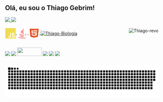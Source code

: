 ## Olá, eu sou o Thiago Gebrim! 
 <div>
  <a href="https://github.com/thiagogebrimm">
  <img height="180em" src="https://github-readme-stats.vercel.app/api?username=thiagogebrimm&show_icons=true&theme=dark&include_all_commits=true&count_private=true"/>
  <img height="120em" src="https://github-readme-stats.vercel.app/api/top-langs/?username=thiagogebrimm&layout=compact&langs_count=7&theme=dark"/>
</div>
<div style="display: inline_block"><br>
  <img align="center" alt="Thiago-Js" height="35" width="35" src="https://raw.githubusercontent.com/devicons/devicon/master/icons/javascript/javascript-plain.svg">
  <img align="center" alt="Thiago-Java" height="35" width="35" src="https://raw.githubusercontent.com/devicons/devicon/master/icons/java/java-plain.svg">
  <img align="center" alt="Thiago-HTML" height="30" width="35" src="https://raw.githubusercontent.com/devicons/devicon/master/icons/html5/html5-original.svg">
  <img align="center" alt="Thiago-Biologia" height="35" width="35" src="https://imgur.com/1eBxhx0.png">
  <img align="right" alt="Thiago-revo" height="120" src="https://imgur.com/dMswI7f.png">
</div>
  
  ##
 
<div> 
  <a href="https://www.youtube.com/channel/UC9j_5RH3wx8fBcudLGFSD9w" target="_blank"><img src="https://img.shields.io/badge/YouTube-FF0000?style=for-the-badge&logo=youtube&logoColor=white" target="_blank"></a>
  <a href="https://instagram.com/thiagogebrimm" target="_blank"><img src="https://img.shields.io/badge/-Instagram-%23E4405F?style=for-the-badge&logo=instagram&logoColor=white" target="_blank"></a>
 	<a href="https://www.twitch.tv/rafaballerinii" target="_blank"><img height="28" width="80" src="https://img.shields.io/badge/Twitter-1DA1F2?style=for-the-badge&logo=twitter&logoColor=white" target="_blank"></a>
 <a href="https://discord.gg/HHsJ48k4nj" target="_blank"><img src="https://img.shields.io/badge/Discord-7289DA?style=for-the-badge&logo=discord&logoColor=white" target="_blank"></a> 
  <a href = "mailto:thiagogebrimm@gmail.com"><img src="https://img.shields.io/badge/-Gmail-%23333?style=for-the-badge&logo=gmail&logoColor=white" target="_blank"></a>
  <a href="https://www.linkedin.com/in/thiago-gebrim-67b88246" target="_blank"><img src="https://img.shields.io/badge/-LinkedIn-%230077B5?style=for-the-badge&logo=linkedin&logoColor=white" target="_blank"></a>
 
  ![Snake animation](https://github.com/thiagogebrimm/thiagogebrimm/blob/output/github-contribution-grid-snake.svg)
 
</div>
